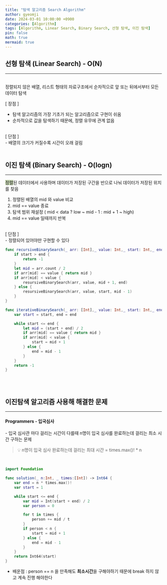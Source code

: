 ```yaml
---
title: "탐색 알고리즘 Search Algorithm"
author: gyeomji
date: 2024-03-01 10:00:00 +0900
categories: [Algorithm]
tags: [Algorithm, Linear Search, Binary Search, 선형 탐색, 이진 탐색]
pin: false
math: true
mermaid: true
---
```


## 선형 탐색 (Linear Search) - O(N)

---
<br/> 
정렬되지 않은 배열, 리스트 형태의 자료구조에서 순차적으로 앞 또는 뒤에서부터 모든 데이터 탐색<br />


[ 장점 ]
<br />
- 탐색 알고리즘의 가장 기초가 되는 알고리즘으로 구현이 쉬움
- 순차적으로 값을 탐색하기 때문에, 정렬 유무에 관계 없음
<br />
[ 단점 ]
<br />
- 배열의 크기가 커질수록 시간이 오래 걸림 

<br/> 
<br/>

## 이진 탐색 (Binary Search) - O(logn)

---

<span style='background-color:#c8d8b4'>정렬</span>된 데이터에서 사용하며 데이터가 저장된 구간을 반으로 나눠 데이터가 저장된 위치를 찾음
<br/> 

1. 정렬된 배열의 mid 와 value 비교
2. mid == value 종료
3. 탐색 범위 재설정 ( mid < data ? low ~ mid - 1 : mid + 1 ~ high)
4. mid == value 일때까지 반복

<br/> 
[ 단점 ]
<br/> 
- 정렬되어 있어야만 구현할 수 있다
<br/>

```swift
func recursiveBinarySearch(_ arr: [Int],_ value: Int,_ start: Int,_ end: Int) -> Int {
    if start > end {
        return -1
    }
    let mid = arr.count / 2
    if arr[mid] == value { return mid }
    if arr[mid] < value {
        resursiveBinarySearch(arr, value, mid + 1, end)
    } else {
        resursiveBinarySearch(arr, value, start, mid - 1)
    }
}

func iterativeBinarySearch(_ arr: [Int],_ value: Int,_ start: Int,_ end: Int) -> Int {
    var start = start, end = end

    while start <= end {
        let mid = (start + end) / 2
        if arr[mid] == value { return mid }
        if arr[mid] < value {
            start = mid + 1
        } else {
            end = mid - 1
        }
    }
    return -1
}
```
<br/>
<br/>

## 이진탐색 알고리즘 사용해 해결한 문제

---

#### Programmers - 입국심사

\- 입국 심사관 마다 걸리는 시간이 다를때 n명이 입국 심사를 완료하는데 걸리는 최소 시간 구하는 문제<br />

> 💡 n명이 입국 심사 완료하는데 걸리는 최대 시간 = times.max()! * n

<br />

```swift
import Foundation

func solution(_ n:Int, _ times:[Int]) -> Int64 {
    var end = n * times.max()!
    var start = 1

    while start <= end {
        var mid = Int(start + end) / 2
        var person = 0

        for t in times {
            person += mid / t
        }
        if person < n {
            start = mid + 1
        } else {
            end = mid - 1
        }
    }
    return Int64(start)
}
```

- 배운점
  : person == n 을 만족해도 **최소시간**을 구해야하기 때문에 break 하지 않고 계속 진행 해야한다

<br />

[^footnote]: The footnote source
[^fn-nth-2]: The 2nd footnote source
